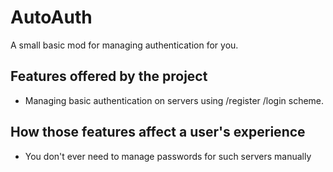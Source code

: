 # AutoAuth

A small basic mod for managing authentication for you.

## Features offered by the project
- Managing basic authentication on servers using /register /login scheme.

## How those features affect a user's experience
- You don't ever need to manage passwords for such servers manually
